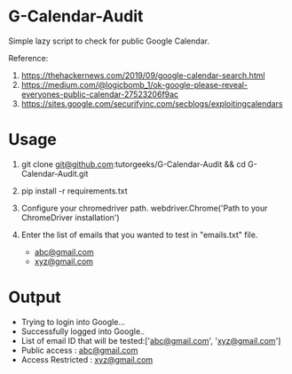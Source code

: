 # G-Calendar-Audit
Simple lazy script to check for public Google Calendar. 

Reference: 
1. https://thehackernews.com/2019/09/google-calendar-search.html 
2. https://medium.com/@logicbomb_1/ok-google-please-reveal-everyones-public-calendar-27523206f9ac
2. https://sites.google.com/securifyinc.com/secblogs/exploitingcalendars

# Usage
1. git clone git@github.com:tutorgeeks/G-Calendar-Audit && cd G-Calendar-Audit.git
2. pip install -r requirements.txt
3. Configure your chromedriver path.
   webdriver.Chrome('Path to your ChromeDriver installation')
4. Enter the list of emails that you wanted to test in "emails.txt" file.
	
	-	abc@gmail.com
	-	xyz@gmail.com
   
 # Output

-	Trying to login into Google...
-	Successfully logged into Google..
- List of email ID that will be tested:['abc@gmail.com', 'xyz@gmail.com']
-	Public access : abc@gmail.com
- Access Restricted : xyz@gmail.com
   
   
  
